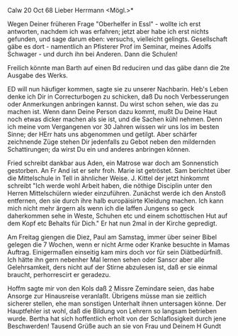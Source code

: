  Calw 20 Oct 68
Lieber Herrmann <Mögl.>*

Wegen Deiner früheren Frage "Oberhelfer in Essl" - wollte ich erst antworten, nachdem ich was erfahren; jetzt aber habe ich erst nichts gefunden, und sage darum eben: versuchs, vielleicht gelingts. Gesellschaft gäbe es dort - namentlich an Pfisterer Prof im Seminar, meines Adolfs Schwager - und durch ihn bei Anderen. Dann die Schulen!

Freilich könnte man Barth auf einen Bd reduciren und das gäbe dann die 2te Ausgabe des Werks.

ED will nun häufiger kommen, sagte sie zu unserer Nachbarin. 
Heb's Leben denke ich Dir in Correcturbogen zu schicken, daß Du noch Verbesserungen oder Anmerkungen anbringen kannst. Du wirst schon sehen, wie das zu machen ist. Wenn dann Deine Person dazu kommt, mußt Du Deine Haut noch etwas dicker machen als sie ist, und die Sachen kühl nehmen. Denn ich meine vom Vergangenen vor 30 Jahren wissen wir uns los im besten Sinne; der HErr hats uns abgenommen und getilgt. Aber schärfer zeichnende Züge stehen Dir jedenfalls zu Gebot neben den mildernden Schattirungen; da wirst Du ein und anderes anbringen können.

Fried schreibt dankbar aus Aden, ein Matrose war doch am Sonnenstich gestorben. An Fr And ist er sehr froh. Marie ist getröstet. Sam berichtet über die Mittelschule in Tell in ähnlicher Weise. J. Kittel der jetzt hinkommt schreibt "Ich werde wohl Arbeit haben, die nöthige Disciplin unter den Herren Mittelschülern wieder einzuführen. Zunächst werde ich den Anstoß entfernen, den sie durch ihre halb europäisirte Kleidung machen. Ich kann mich nicht mehr ärgern als wenn ich die laffen Jungens so geck daherkommen sehe in Weste, Schuhen etc und einem schottischen Hut auf dem Kopf etc Behalts für Dich." Er hat nun 2mal in der Kirche gepredigt.

Am Freitag giengen die Diez, Paul am Samstag, immer über seiner Bibel gelegen die 7 Wochen, wenn er nicht Arme oder Kranke besuchte in Mamas Auftrag. Einigermaßen einseitig kam mirs doch vor für sein Diätbedürfniß. Ich hätte ihn gern nebenher Mal lernen sehen oder Sanscr aber alle Gelehrsamkeit, ders nicht auf der Stirne abzulesen ist, daß er sie einmal braucht, perhorrescirt er geradezu.

Hoffm sagte mir von den Kols daß 2 Missre Zemindare seien, das habe Ansorge zur Hinausreise veranlaßt. Übrigens müsse man sie zeitlich sicherer stellen, ehe man sonstigen Unterhalt ihnen untersagen könne. Der Hauptfehler ist wohl, daß die Bildung von Lehrern so langsam betrieben wurde. 
Bertha hat sich hoffentlich erholt von der Schlaflosigkeit durch jene Beschwerden! Tausend Grüße auch an sie von Frau und Deinem
 H Gundt
